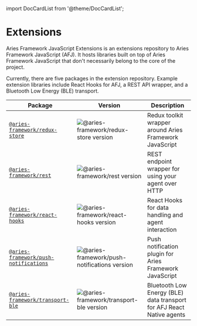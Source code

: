 import DocCardList from '@theme/DocCardList';

# Extensions

Aries Framework JavaScript Extensions is an extensions repository to Aries Framework JavaScript (AFJ). It hosts libraries built on top of Aries Framework JavaScript that don't necessarily belong to the core of the project.

Currently, there are five packages in the extension repository. Example extension libraries include React Hooks for AFJ, a REST API wrapper, and a Bluetooth Low Energy (BLE) transport.

| Package                                                                                                    | Version                                                                                                          | Description                                                           |
| ---------------------------------------------------------------------------------------------------------- | ---------------------------------------------------------------------------------------------------------------- | --------------------------------------------------------------------- |
| [`@aries-framework/redux-store`](https://www.npmjs.com/package/@aries-framework/redux-store)               | ![@aries-framework/redux-store version](https://img.shields.io/npm/v/@aries-framework/redux-store)               | Redux toolkit wrapper around Aries Framework JavaScript               |
| [`@aries-framework/rest`](https://www.npmjs.com/package/@aries-framework/rest)                             | ![@aries-framework/rest version](https://img.shields.io/npm/v/@aries-framework/rest)                             | REST endpoint wrapper for using your agent over HTTP                  |
| [`@aries-framework/react-hooks`](https://www.npmjs.com/package/@aries-framework/react-hooks)               | ![@aries-framework/react-hooks version](https://img.shields.io/npm/v/@aries-framework/react-hooks)               | React Hooks for data handling and agent interaction                   |
| [`@aries-framework/push-notifications`](https://www.npmjs.com/package/@aries-framework/push-notifications) | ![@aries-framework/push-notifications version](https://img.shields.io/npm/v/@aries-framework/push-notifications) | Push notification plugin for Aries Framework JavaScript               |
| [`@aries-framework/transport-ble`](https://www.npmjs.com/package/@aries-framework/transport-ble)           | ![@aries-framework/transport-ble version](https://img.shields.io/npm/v/@aries-framework/transport-ble)           | Bluetooth Low Energy (BLE) data transport for AFJ React Native agents |

<DocCardList />

